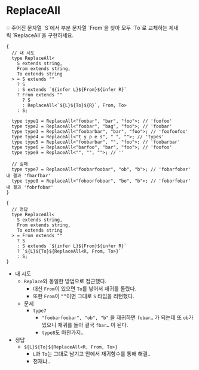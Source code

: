# ReplaceAll

<aside>
💡 주어진 문자열 `S`에서 부분 문자열 `From`을 찾아 모두 `To`로 교체하는 제네릭 `ReplaceAll<S, From, To>`을 구현하세요.

</aside>

```tsx
{
  // 내 시도
  type ReplaceAll<
    S extends string,
    From extends string,
    To extends string
  > = S extends ""
    ? S
    : S extends `${infer L}${From}${infer R}`
    ? From extends ""
      ? S
      : ReplaceAll<`${L}${To}${R}`, From, To>
    : S;

  type type1 = ReplaceAll<"foobar", "bar", "foo">; // 'foofoo'
  type type2 = ReplaceAll<"foobar", "bag", "foo">; // 'foobar'
  type type3 = ReplaceAll<"foobarbar", "bar", "foo">; // 'foofoofoo'
  type type4 = ReplaceAll<"t y p e s", " ", "">; // 'types'
  type type5 = ReplaceAll<"foobarbar", "", "foo">; // 'foobarbar'
  type type6 = ReplaceAll<"barfoo", "bar", "foo">; // 'foofoo'
  type type9 = ReplaceAll<"", "", "">; // ''

  // 실패
  type type7 = ReplaceAll<"foobarfoobar", "ob", "b">; // 'fobarfobar' 내 결과 'fbarfbar'
  type type8 = ReplaceAll<"foboorfoboar", "bo", "b">; // 'foborfobar' 내 결과 'fobrfobar'
}

{
  // 정답
  type ReplaceAll<
    S extends string,
    From extends string,
    To extends string
  > = From extends ""
    ? S
    : S extends `${infer L}${From}${infer R}`
    ? `${L}${To}${ReplaceAll<R, From, To>}`
    : S;
}
```

- 내 시도
  - `Replace`와 동일한 방법으로 접근했다.
    - 대신 `From`이 있으면 `To`를 넣어서 재귀를 돌렸다.
    - 또한 `From`이 `“”`이면 그대로 `S` 타입을 리턴했다.
  - 문제
    - `type7`
      - `"foobarfoobar", "ob", "b"` 을 재귀하면 `fobar…` 가 되는데 또 `ob`가 있으니 재귀를 돌아 결국 `fbar…` 이 된다.
      - `type8`도 마찬가지..
- 정답
  - `${L}${To}${ReplaceAll<R, From, To>}`
    - `L`과 `To`는 그대로 남기고 안에서 재귀함수를 통해 해결..
    - 천재냐..
